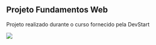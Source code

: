 <h2>Projeto Fundamentos Web</h2>
<p>Projeto realizado durante o curso fornecido pela DevStart</p>

<img src="https://github.com/LoLpezz/dev-stars-aula/blob/maicon/Devstars.png"/>
